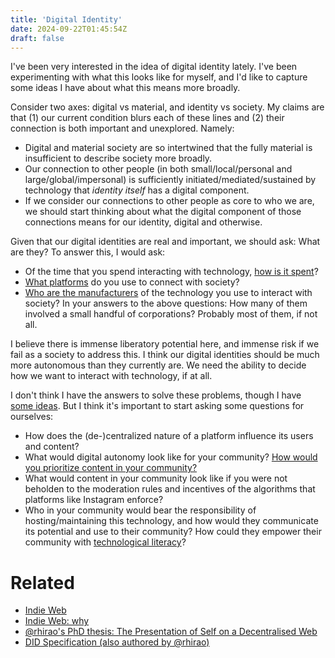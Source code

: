 ```yaml
---
title: 'Digital Identity'
date: 2024-09-22T01:45:54Z
draft: false
---
```


I've been very interested in the idea of digital identity lately. I've been experimenting with what this looks like for myself, and I'd like to capture some ideas I have about what this means more broadly.

Consider two axes: digital vs material, and identity vs society. My claims are that (1) our current condition blurs each of these lines and (2) their connection is both important and unexplored. Namely:
- Digital and material society are so intertwined that the fully material is insufficient to describe society more broadly.
- Our connection to other people (in both small/local/personal and large/global/impersonal) is sufficiently initiated/mediated/sustained by technology that *identity itself* has a digital component.
- If we consider our connections to other people as core to who we are, we should start thinking about what the digital component of those connections means for our identity, digital and otherwise.

Given that our digital identities are real and important, we should ask: What are they? To answer this, I would ask:
- Of the time that you spend interacting with technology, [how is it spent](https://us.macmillan.com/books/9780374538651/subprimeattentioncrisis)?
- [What platforms](/posts/phones-bad#technology-is-centrally-controlled-technical-problem) do you use to connect with society?
- [Who are the manufacturers](/posts/phones-bad#technology-is-centrally-manufactured-political-problem) of the technology you use to interact with society?
In your answers to the above questions: How many of them involved a small handful of corporations? Probably most of them, if not all.

I believe there is immense liberatory potential here, and immense risk if we fail as a society to address this. I think our digital identities should be much more autonomous than they currently are. We need the ability to decide how we want to interact with technology, if at all.

I don't think I have the answers to solve these problems, though I have [some ideas](/posts/phones-bad#so-what-can-you-and-i-do). But I think it's important to start asking some questions for ourselves:
- How does the (de-)centralized nature of a platform influence its users and content?
- What would digital autonomy look like for your community? [How would you prioritize content in your community?](https://github.com/bluesky-social/feed-generator)
- What would content in your community look like if you were not beholden to the moderation rules and incentives of the algorithms that platforms like Instagram enforce?
- Who in your community would bear the responsibility of hosting/maintaining this technology, and how would they communicate its potential and use to their community? How could they empower their community with [technological literacy](/posts/phones-bad#technological-literacy-is-centralized-social-problem)?

# Related
- [Indie Web](https://indieweb.org/)
- [Indie Web: why](https://indieweb.org/why)
- [@rhirao's PhD thesis: The Presentation of Self on a Decentralised Web](https://dr.amy.gy/)
- [DID Specification (also authored by @rhirao)](https://www.w3.org/TR/did-core/)